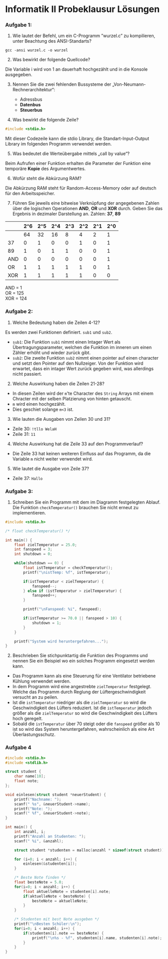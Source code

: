# Informatik II Probeklausur Lösungen
### Aufgabe 1:
1. Wie lautet der Befehl, um ein C-Programm ”wurzel.c” zu kompilieren, unter Beachtung des ANSI-Standarts?

``` shell
gcc -ansi wurzel.c -o wurzel
```
2. Was bewirkt der folgende Quellcode?

Die Variable i wird von 1 an dauerhaft hochgezählt und in die Konsole ausgegeben.

3. Nennen Sie die zwei fehlenden Bussysteme der „Von-Neumann-Rechnerarchitektur“:
	* Adressbus
	* **Datenbus**
	* **Steuerbus**

4. Was bewirkt die folgende Zeile?
``` c
#include <stdio.h>
```

Mit dieser Codezeile kann die stdio Library, die Standart-Input-Output Library im folgenden Programm verwendet werden.

5. Was bedeutet die Werteübergabe mittels „call by value“?

Beim Aufrufen einer Funktion erhalten die Parameter der Funktion eine temporäre **Kopie** des Argumentwertes.

6. Wofür steht die Abkürzung RAM?

Die Abkürzung RAM steht für Random-Access-Memory oder auf deutsch für den Arbeitsspeicher.

7. Führen Sie jeweils eine bitweise Verknüpfung der angegebenen Zahlen über die logischen Operationen **AND**, **OR** und **XOR** durch. Geben Sie das Ergebnis in dezimaler Darstellung an.
Zahlen: **37**, **89**

|     | 2^6 | 2^5 | 2^4 | 2^3 | 2^2 | 2^1 | 2^0 |
| --- | --- | --- | --- | --- | --- | --- | --- |
|     | 64  | 32  | 16  | 8   | 4   | 2   | 1   |  
| 37  | 0   | 1   | 0   | 0   | 1   | 0   | 1   |
| 89  | 1   | 0   | 1   | 1   | 0   | 0   | 1   |
| AND | 0   | 0   | 0   | 0   | 0   | 0   | 1   |
| OR  | 1   | 1   | 1   | 1   | 1   | 0   | 1   |
| XOR | 1   | 1   | 1   | 1   | 1   | 0   | 0   |

AND = 1 <br>
OR = 125 <br>
XOR = 124 <br>

### Aufgabe 2:

1. Welche Bedeutung haben die Zeilen 4-12?

Es werden zwei Funktionen definiert. `sub1` und `sub2`.
- `sub1`: Die Funktion `sub1` nimmt einen Intager Wert als Übertragungsparameter, welchen die Funktion im inneren um einen Zähler erhöht und wieder zurück gibt.
- `sub2`: Die zweite Funktion `sub2` nimmt einen pointer auf einen character und setzt den Pointer auf den Nullzeiger. Von der Funktion wird erwartet, dass ein intager Wert zurück gegeben wird, was allerdings nicht passiert.

2. Welche Auswirkung haben die Zeilen 21-28?

- In diesen Zeilen wird der `m`'te Character des `String` Arrays mit einem Chracter mit der selben Platzierung von hinten getauscht.
- `m` wird einen hochgezählt.
- Dies geschiet solange `m<3` ist.

3. Wie lauten die Ausgaben von Zeilen 30 und 31?

- Zeile 30: `!tllo WelaH`
- Zeile 31: `11`

4. Welche Auswirkung hat die Zeile 33 auf den Programmverlauf?

- Die Zeile 33 hat keinen weiteren Einfluss auf das Programm, da die Variable `m` nicht weiter verwendet wird.

5. Wie lautet die Ausgabe von Zeile 37?

- Zeile 37: `Hallo`


### Aufgabe 3:

1. Schreiben Sie ein Programm mit dem im Diagramm festgelegten Ablauf. Die Funktion `checkTemperatur()` brauchen Sie nicht erneut zu implementieren.

``` c
#include <stdio.h>

/* float checkTemperatur() */

int main() {
	float zielTemperatur = 25.0;
	int fanspeed = 3;
	int shutdown = 0;

	while(shutdown == 0) {
		float istTemperatur = checkTemperatur();
		printf("\nistTemp: %f", istTemperatur);

		if(istTemperatur < zielTemperatur) {
			fanspeed--;
		} else if (istTemperatur > zielTemperatur) {
			fanspeed++;
		}

		printf("\nFanspeed: %i", fanspeed);

		if(istTemperatur >= 70.0 || fanspeed > 10) {
			shutdown = 1;
		}
	}

	printf("System wird heruntergefahren...");
}
```

2. Beschrieben Sie stichpunktartig die Funktion des Programms und nennen Sie ein Beispiel wo ein solches Programm eingesetzt werden kann.

- Das Programm kann als eine Steuerung für eine Ventilator betriebene Kühlung verwendet werden.
- In dem Programm wird eine angestrebte `zielTemperatur` festgelegt. Welche das Programm durch Reglung der Lüftergeschwindigkeit versucht an zu peilen.
- Ist die `istTemperatur` niedriger als die `zielTemperatur` so wird die Geschwindigkeit des Lüfters reduziert. Ist die `istTemperatur` jedoch größer als die `zielTemperatur` so wird die Geschwindigkeit des Lüfters hoch geregelt.
- Sobald die `istTemperatur` über 70 steigt oder die `fanspeed` größer als 10 ist so wird das System heruntergefahren, wahrscheinlich als eine Art Überlastungsschutz.

### Aufgabe 4

``` c
#include <stdio.h>
#include <stdlib.h>

struct student {
	char name[10];
	float note;
};

void einlesen(struct student *neuerStudent) {
	printf("Nachname: ");
	scanf(" %s", &neuerStudent->name);
	printf("Note: ");
	scanf(" %f", &neuerStudent->note);
}

int main() {
	int anzahl, i;
	printf("Anzahl an Studenten: ");
	scanf(" %i", &anzahl);

	struct student *studenten = malloc(anzahl * sizeof(struct student));

	for (i=0; i < anzahl; i++) {
		einlesen(&studenten[i]);
	}

	/* Beste Note finden */
	float besteNote = 5.0;
	for(i=0; i < anzahl; i++) {
		float aktuelleNote = studenten[i].note;
		if(aktuelleNote < besteNote) {
			besteNote = aktuelleNote;
		}
	}

	/* Studenten mit best Note ausgeben */
	printf("\nBesten Schüler:\n");
	for(i=0; i < anzahl; i++) {
		if(studenten[i].note == besteNote) {
			printf("\n%s - %f", studenten[i].name, studenten[i].note);
		}
	}
}
```
